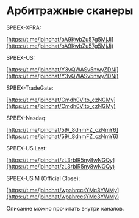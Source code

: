 # Арбитражные сканеры

SPBEX-XFRA:

[https://t.me/joinchat/oA9KwbZu57g5MjJi](https://t.me/joinchat/oA9KwbZu57g5MjJi)

SPBEX-US:

[https://t.me/joinchat/Y3vQWASv5nwyZDNi](https://t.me/joinchat/Y3vQWASv5nwyZDNi)

SPBEX-TradeGate:

[https://t.me/joinchat/Cmdh0Vlto_czNGMy](https://t.me/joinchat/Cmdh0Vlto_czNGMy)

SPBEX-Nasdaq:

[https://t.me/joinchat/59\_8dnmFZ_czNmY6](https://t.me/joinchat/59\_8dnmFZ_czNmY6)

SPBEX-US Last:

[https://t.me/joinchat/zL3rbIR5ny8wNGQy](https://t.me/joinchat/zL3rbIR5ny8wNGQy)

SPBEX-US M (Official Close):

[https://t.me/joinchat/wpahrccsYMc3YWMy](https://t.me/joinchat/wpahrccsYMc3YWMy)

Описание можно прочитать внутри каналов.
